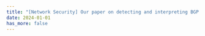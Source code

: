 ```yaml
---
title: "[Network Security] Our paper on detecting and interpreting BGP anomalies at scale is accepted by USENIX Secuirty 2024."
date: 2024-01-01
has_more: false
---
```

